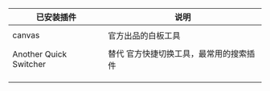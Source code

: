 
| 已安装插件                  | 说明                   |
| ---------------------- | -------------------- |
|                        |                      |
| canvas                 | 官方出品的白板工具            |
|                        |                      |
| Another Quick Switcher | 替代 官方快捷切换工具，最常用的搜索插件 |
|                        |                      |
|                        |                      |
|                        |                      |



